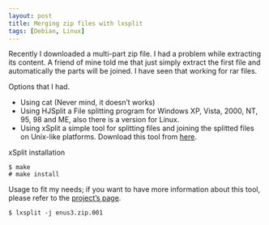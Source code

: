 ```yaml
---
layout: post
title: Merging zip files with lxsplit
tags: [Debian, Linux]
---
```


Recently I downloaded a multi-part zip file. I had a problem while extracting its content. A friend of mine told me that just simply extract the first file and automatically the parts will be joined. I have seen that working for rar files.

Options that I had.

- Using cat (Never mind, it doesn’t works)
- Using HJSplit a File splitting program for Windows XP, Vista, 2000, NT, 95, 98 and ME, also there is a version for Linux.
- Using xSplit a simple tool for splitting files and joining the splitted files on Unix-like platforms. Download this tool from [here](http://lxsplit.sourceforge.net/).

xSplit installation

```
$ make
# make install
```


Usage to fit my needs; if you want to have more information about this tool, please refer to the [project’s page](http://sourceforge.net/projects/lxsplit/).

 
```
$ lxsplit -j enus3.zip.001 
```

